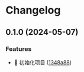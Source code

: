 # Changelog

## 0.1.0 (2024-05-07)


### Features

* 🎸 初始化项目 ([1348a88](https://github.com/l246804/gen-index/commit/1348a88f743b28495fa391790fd1a0d1d18326f2))

